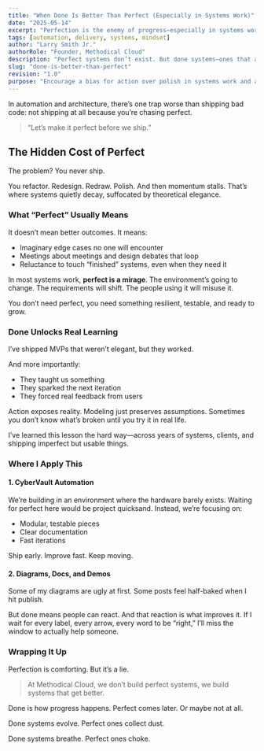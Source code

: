 ```yaml
---
title: "When Done Is Better Than Perfect (Especially in Systems Work)"
date: "2025-05-14"
excerpt: "Perfection is the enemy of progress—especially in systems work. Learn why shipping 'done' is more valuable than waiting for perfect."
tags: [automation, delivery, systems, mindset]
author: "Larry Smith Jr."
authorRole: "Founder, Methodical Cloud"
description: "Perfect systems don’t exist. But done systems—ones that actually ship and evolve—are where real progress happens. Here’s why I favor clarity over polish."
slug: "done-is-better-than-perfect"
revision: "1.0"
purpose: "Encourage a bias for action over polish in systems work and automation delivery"
---
```


In automation and architecture, there’s one trap worse than shipping bad code: not shipping at all because you’re chasing perfect.

> “Let’s make it perfect before we ship.”

## The Hidden Cost of Perfect

The problem? You never ship.

You refactor. Redesign. Redraw. Polish.
And then momentum stalls. That’s where systems quietly decay, suffocated by theoretical elegance.

### What “Perfect” Usually Means

It doesn’t mean better outcomes. It means:

- Imaginary edge cases no one will encounter
- Meetings about meetings and design debates that loop
- Reluctance to touch “finished” systems, even when they need it

In most systems work, **perfect is a mirage**. The environment’s going to change. The requirements will shift. The people using it will misuse it.

You don’t need perfect, you need something resilient, testable, and ready to grow.

### Done Unlocks Real Learning

I’ve shipped MVPs that weren’t elegant, but they worked.

And more importantly:

- They taught us something
- They sparked the next iteration
- They forced real feedback from users

Action exposes reality. Modeling just preserves assumptions.
Sometimes you don’t know what’s broken until you try it in real life.

I’ve learned this lesson the hard way—across years of systems, clients, and shipping imperfect but usable things.

### Where I Apply This

#### 1. CyberVault Automation

We’re building in an environment where the hardware barely exists. Waiting for perfect here would be project quicksand. Instead, we’re focusing on:

- Modular, testable pieces
- Clear documentation
- Fast iterations

Ship early. Improve fast. Keep moving.

#### 2. Diagrams, Docs, and Demos

Some of my diagrams are ugly at first.
Some posts feel half-baked when I hit publish.

But done means people can react. And that reaction is what improves it. If I wait for every label, every arrow, every word to be “right,” I’ll miss the window to actually help someone.

### Wrapping It Up

Perfection is comforting. But it’s a lie.

> At Methodical Cloud, we don’t build perfect systems, we build systems that get better.

Done is how progress happens.
Perfect comes later. Or maybe not at all.

Done systems evolve.
Perfect ones collect dust.

Done systems breathe.
Perfect ones choke.
